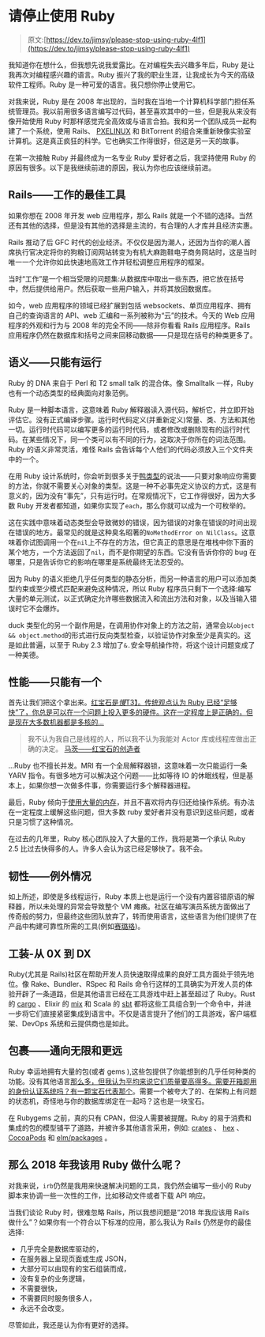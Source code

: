 # 请停止使用 Ruby

> 原文:[https://dev.to/jimsy/please-stop-using-ruby-4lf1](https://dev.to/jimsy/please-stop-using-ruby-4lf1)

我知道你在想什么，但我想先说我爱露比。在对编程失去兴趣多年后，Ruby 是让我再次对编程感兴趣的语言。Ruby 振兴了我的职业生涯，让我成长为今天的高级软件工程师。Ruby 是一种可爱的语言。我只想你停止使用它。

对我来说，Ruby 是在 2008 年出现的，当时我在当地一个计算机科学部门担任系统管理员。我以前用很多语言编写过代码，甚至喜欢其中的一些，但是我从来没有像开始使用 Ruby 时那样感觉完全高效或与语言合拍。我和另一个团队成员一起构建了一个系统，使用 Rails、 [PXELINUX](https://www.syslinux.org/wiki/index.php?title=PXELINUX) 和 BitTorrent 的组合来重新映像实验室计算机。这是真正疯狂的科学。它也确实工作得很好，但这是另一天的故事。

在第一次接触 Ruby 并最终成为一名专业 Ruby 爱好者之后，我坚持使用 Ruby 的原因有很多。以下是我继续前进的原因，我认为你也应该继续前进。

## Rails——工作的最佳工具

如果你想在 2008 年开发 web 应用程序，那么 Rails 就是一个不错的选择。当然还有其他的选择，但是没有其他的选择是主流的，有合理的人才库并且经济实惠。

Rails 推动了后 GFC 时代的创业经济。不仅仅是因为潮人，还因为当你的潮人首席执行官决定将你的狗粮订阅网站转变为有机大麻跑鞋电子商务网站时，这是当时唯一一个允许你如此快速地高效工作并轻松调整应用程序的框架。

当时“工作”是一个相当受限的问题集:从数据库中取出一些东西，把它放在括号中，然后提供给用户。然后获取一些用户输入，并将其放回数据库。

如今，web 应用程序的领域已经扩展到包括 websockets、单页应用程序、拥有自己的查询语言的 API、web 汇编和一系列被称为“云”的技术。今天的 Web 应用程序的外观和行为与 2008 年的完全不同——除非你看看 Rails 应用程序。Rails 应用程序仍然在数据库和括号之间来回移动数据——只是现在括号的种类更多了。

## 语义——只能有运行

Ruby 的 DNA 来自于 Perl 和 T2 small talk 的混合体。像 Smalltalk 一样，Ruby 也有一个动态类型的经典面向对象范例。

Ruby 是一种脚本语言，这意味着 Ruby 解释器读入源代码，解析它，并立即开始评估它。没有正式编译步骤。运行时代码定义(并重新定义)常量、类、方法和其他一切。运行时代码可以编写更多的运行时代码，或者修改或删除现有的运行时代码。在某些情况下，同一个类可以有不同的行为，这取决于你所在的词法范围。Ruby 的语义非常灵活，难怪 Rails 会告诉每个人他们的代码必须放入三个文件夹中的一个。

在用 Ruby 设计系统时，你会听到很多关于[鸭类型](https://en.wikipedia.org/wiki/Duck_typing)的说法——只要对象响应你需要的方法，你就不需要关心对象的类型。这是一种不必事先定义协议的方式，这是有意义的，因为没有“事先”，只有运行时。在常规情况下，它工作得很好，因为大多数 Ruby 开发者都知道，如果你实现了`each`，那么你就可以成为一个可枚举的。

这在实践中意味着动态类型会导致微妙的错误，因为错误的对象在错误的时间出现在错误的地方。最常见的就是这种臭名昭著的`NoMethodError on NilClass`。这意味着你试图调用一个在`nil`上不存在的方法，但它真正的意思是在堆栈中你下面的某个地方，一个方法返回了`nil`，而不是你期望的东西。它没有告诉你你的 bug 在哪里，只是告诉你它的影响在哪里是系统最终无法忍受的。

因为 Ruby 的语义拒绝几乎任何类型的静态分析，而另一种语言的用户可以添加类型约束或至少模式匹配来避免这种情况，所以 Ruby 程序员只剩下一个选择:编写大量的单元测试，以正式确定允许哪些数据流入和流出方法和对象，以及当输入错误时它不会爆炸。

duck 类型化的另一个副作用是，在调用协作对象上的方法之前，通常会以`object && object.method`的形式进行反向类型检查，以验证协作对象至少是真实的。这是如此普遍，以至于 Ruby 2.3 增加了`&.`安全导航操作符，将这个设计问题变成了一种美德。

## 性能——只能有一个

首先让我们把这个拿出来。[红宝石是*慢*T3】。传统观点认为 Ruby 已经“足够快”了，你总是可以在一个问题上投入更多的硬件。这在一定程度上是正确的，但是现在大多数机器都是多核的...](https://github.com/kostya/benchmarks)

> 我不认为我自己是线程的人，所以我不认为我能对 Actor 库或线程库做出正确的决定。
> [马茨——红宝石的创造者](https://www.jstorimer.com/blogs/workingwithcode/7766069-matz-is-not-a-threading-guy)

...Ruby 也不擅长并发。MRI 有一个全局解释器锁，这意味着一次只能运行一条 YARV 指令。有很多地方可以解决这个问题——比如等待 IO 的休眠线程，但是基本上，如果你想一次做多件事，你需要运行多个解释器进程。

最后，Ruby 倾向于[使用大量的内存](https://www.sitepoint.com/ruby-uses-memory/)，并且不喜欢将内存归还给操作系统。有办法在一定程度上缓解这些问题，但大多数 ruby 爱好者并没有意识到这些问题，或者只是习惯了这种情况。

在过去的几年里，Ruby 核心团队投入了大量的工作，我将是第一个承认 Ruby 2.5 比过去快得多的人。许多人会认为这已经足够快了。我不会。

## 韧性——例外情况

如上所述，即使是多线程运行，Ruby 本质上也是运行一个没有内置容错原语的解释器，所以未处理的异常会导致整个 VM 瘫痪。社区在编写演员系统方面做出了传奇般的努力，但最终这些团队放弃了，转而使用语言，这些语言为他们提供了在产品中构建可靠性所需的工具(例如[赛璐珞](https://github.com/celluloid/celluloid/issues/779))。

## 工装-从 0X 到 DX

Ruby(尤其是 Rails)社区在帮助开发人员快速取得成果的良好工具方面处于领先地位。像 Rake、Bundler、RSpec 和 Rails 命令行这样的工具确实为开发人员的体验开辟了一条道路，但是其他语言已经在工具游戏中赶上甚至超过了 Ruby。Rust 的 [cargo](https://github.com/rust-lang/cargo) 、Elixir 的 [mix](https://elixir-lang.org/getting-started/mix-otp/introduction-to-mix.html) 和 Scala 的 [sbt](https://www.scala-sbt.org/) 都将这些工具组合到一个命令中，并进一步将它们直接紧密集成到语言中。不仅是语言提升了他们的工具游戏，客户端框架、DevOps 系统和云提供商也是如此。

## 包裹——通向无限和更远

Ruby 幸运地拥有大量的包(或者 gems ),这些包提供了你能想到的几乎任何种类的功能。没有其他语言[那么多，但我认为平均来说它们质量要高得多。需要开箱即用的身份认证系统吗？](https://www.npmjs.com/)[有一颗宝石代表那个](https://rubygems.org/gems/devise)。需要一个被夸大了的、在架构上有问题的状态机，奇怪地与你的数据库绑定在一起吗？这也是一块宝石。

在 Rubygems 之前，真的只有 CPAN，但没人需要被提醒。Ruby 的易于消费和集成的包的模型铺平了道路，并被许多其他语言采用，例如: [crates](https://crates.io/) 、 [hex](https://hex.pm/) 、 [CocoaPods](https://cocoapods.org/) 和 [elm/packages](https://package.elm-lang.org/) 。

## 那么 2018 年我该用 Ruby 做什么呢？

对我来说，`irb`仍然是我用来快速解决问题的工具，我仍然会编写一些小的 Ruby 脚本来协调一些一次性的工作，比如移动文件或者下载 API 响应。

当我们谈论 Ruby 时，很难忽略 Rails，所以我想问题是“2018 年我应该用 Rails 做什么”？如果你有一个符合以下标准的应用，那么我认为 Rails 仍然是你的最佳选择:

*   几乎完全是数据库驱动的，
*   在服务器上呈现页面或生成 JSON，
*   大部分可以由现有的宝石组装而成，
*   没有复杂的业务逻辑，
*   不需要很快，
*   不需要同时服务很多人，
*   永远不会改变。

尽管如此，我还是认为你有更好的选择。